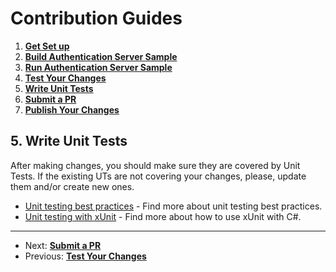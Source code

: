 # Contribution Guides

1. **[Get Set up](<1. get-set-up.md>)**
2. **[Build Authentication Server Sample](<2. build-authentication-server-sample.md>)**
3. **[Run Authentication Server Sample](<3. run-authentication-server-sample.md>)**
4. **[Test Your Changes](<4. test-your-changes.md>)**
5. **[Write Unit Tests](<5. write-unit-tests.md>)**
6. **[Submit a PR](<6. submit-a-pr.md>)**
7. **[Publish Your Changes](<7. publish-your-changes.md>)**

## 5. Write Unit Tests

After making changes, you should make sure they are covered by Unit Tests. If the existing UTs are not covering your changes, please, update them and/or create new ones.

- [Unit testing best practices](https://docs.microsoft.com/en-us/dotnet/core/testing/unit-testing-best-practices) - Find more about unit testing best practices.
- [Unit testing with xUnit](https://docs.microsoft.com/en-us/dotnet/core/testing/unit-testing-with-dotnet-test) - Find more about how to use xUnit with C#.

---

- Next: **[Submit a PR](<6. submit-a-pr.md>)**
- Previous: **[Test Your Changes](<4. test-your-changes.md>)**
